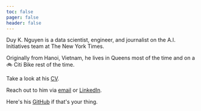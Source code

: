 ```yaml
---
toc: false
pager: false
header: false
---
```


<p>
  <span class="focus-gradient">Duy K. Nguyen</span> is a data scientist, engineer, and journalist on the A.I. Initiatives team at The New York Times.
</p>

Originally from Hanoi, Vietnam, he lives in Queens most of the time and on a 🚲 Citi Bike rest of the time.

Take a look at his [CV](https://drive.google.com/file/d/1LnbTvniS_wvsZptYUjKAEcn1mTSDwZfS/view?usp=sharing).

Reach out to him via [email](mailto:hello@duyknguyen.com) or [LinkedIn](https://www.linkedin.com/in/duy-nguyen-a5bb12150/).

Here's his [GitHub](https://github.com/duynguyen158) if that's your thing.
